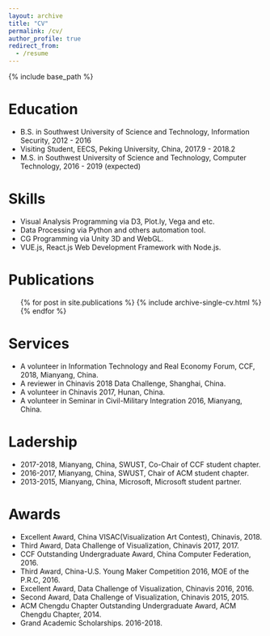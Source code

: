 ```yaml
---
layout: archive
title: "CV"
permalink: /cv/
author_profile: true
redirect_from:
  - /resume
---
```


{% include base_path %}

Education
======
* B.S. in Southwest University of Science and Technology, Information Security, 2012 - 2016
* Visiting Student, EECS, Peking University, China, 2017.9 - 2018.2
* M.S. in Southwest University of Science and Technology, Computer Technology, 2016 - 2019 (expected)
  
Skills
======
* Visual Analysis Programming via D3, Plot.ly, Vega and etc.
* Data Processing via Python and others automation tool.
* CG Programming via Unity 3D and WebGL.
* VUE.js, React.js Web Development Framework with Node.js.

Publications
======
  <ul>{% for post in site.publications %}
    {% include archive-single-cv.html %} 
  {% endfor %}</ul>
  
Services
======
* A volunteer in Information Technology and Real Economy Forum, CCF, 2018, Mianyang, China.
* A reviewer in Chinavis 2018 Data Challenge, Shanghai, China.
* A volunteer in Chinavis 2017, Hunan, China.
* A volunteer in Seminar in Civil-Military Integration 2016, Mianyang, China.

Ladership
======
* 2017-2018, Mianyang, China, SWUST, Co-Chair of CCF student chapter. 
* 2016-2017, Mianyang, China, SWUST, Chair of ACM student chapter.
* 2013-2015, Mianyang, China, Microsoft, Microsoft student partner.

Awards
======
* Excellent Award, China VISAC(Visualization Art Contest), Chinavis, 2018.
* Third Award, Data Challenge of Visualization, Chinavis 2017, 2017.
* CCF Outstanding Undergraduate Award, China Computer Federation,  2016.
* Third Award, China-U.S. Young Maker Competition 2016, MOE of the P.R.C, 2016.
* Excellent Award, Data Challenge of Visualization, Chinavis 2016, 2016.
* Second Award, Data Challenge of Visualization, Chinavis 2015, 2015.
* ACM Chengdu Chapter Outstanding Undergraduate Award, ACM Chengdu Chapter, 2014.
* Grand Academic Scholarships. 2016-2018.